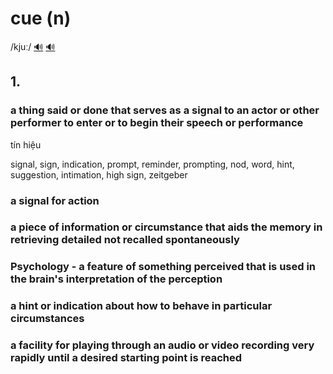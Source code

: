 # cue (n)

/kjuː/ [🔊](https://www.oxfordlearnersdictionaries.com/media/english/uk_pron/c/cue/cue__/cue__gb_1.mp3) [🔊](https://www.oxfordlearnersdictionaries.com/media/english/us_pron/c/cue/cue__/cue__us_1.mp3)

## 1.

### a thing said or done that serves as a signal to an actor or other performer to enter or to begin their speech or performance

tín hiệu

signal, sign, indication, prompt, reminder, prompting, nod, word, hint, suggestion, intimation, high sign, zeitgeber

### a signal for action

### a piece of information or circumstance that aids the memory in retrieving detailed not recalled spontaneously

### Psychology - a feature of something perceived that is used in the brain's interpretation of the perception

### a hint or indication about how to behave in particular circumstances

### a facility for playing through an audio or video recording very rapidly until a desired starting point is reached